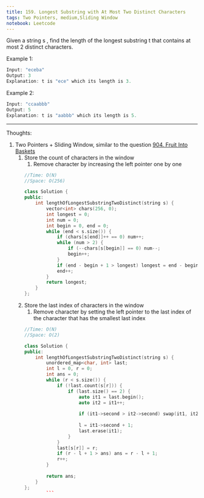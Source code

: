 ```yaml
---
title: 159. Longest Substring with At Most Two Distinct Characters
tags: Two Pointers, medium,Sliding Window
notebook: Leetcode
---
```


Given a string s , find the length of the longest substring t  that contains at most 2 distinct characters.

Example 1:
```c++
Input: "eceba"
Output: 3
Explanation: t is "ece" which its length is 3.
```

Example 2:
```c++
Input: "ccaabbb"
Output: 5
Explanation: t is "aabbb" which its length is 5.
```
----------
Thoughts:
1. Two Pointers + Sliding Window, similar to the question [904. Fruit Into Baskets](https://leetcode.com/problems/fruit-into-baskets)
    1. Store the count of characters in the window
        1. Remove character by increasing the left pointer one by one
        ```c++
        //Time: O(N)
        //Space: O(256)

        class Solution {
        public:
            int lengthOfLongestSubstringTwoDistinct(string s) {
                vector<int> chars(256, 0);
                int longest = 0;
                int num = 0;
                int begin = 0, end = 0;
                while (end < s.size()) {
                    if (chars[s[end]]++ == 0) num++;
                    while (num > 2) {
                        if (--chars[s[begin]] == 0) num--;
                        begin++;
                    }
                    if (end - begin + 1 > longest) longest = end - begin + 1;
                    end++;
                }
                return longest;
            }
        };
        ```
    2. Store the last index of characters in the window
        1. Remove character by setting the left pointer to the last index of the character that has the smallest last index
        ```c++
        //Time: O(N)
        //Space: O(2)

        class Solution {
        public:
            int lengthOfLongestSubstringTwoDistinct(string s) {
                unordered_map<char, int> last;
                int l = 0, r = 0;
                int ans = 0;
                while (r < s.size()) {
                    if (!last.count(s[r])) {
                        if (last.size() == 2) {
                            auto it1 = last.begin();
                            auto it2 = it1++;
                            
                            if (it1->second > it2->second) swap(it1, it2);
                            
                            l = it1->second + 1;
                            last.erase(it1);
                        }
                    }
                    last[s[r]] = r;
                    if (r - l + 1 > ans) ans = r - l + 1;
                    r++;
                }
                
                return ans;
            }
        };
                ```
